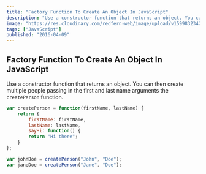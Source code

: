 ```yaml
---
title: "Factory Function To Create An Object In JavaScript"
description: "Use a constructor function that returns an object. You can then create multiple people passing in the first and last name arguments the `createPerson` function."
image: "https://res.cloudinary.com/redfern-web/image/upload/v1599832342/redfern-dev/png/js.png"
tags: ["JavaScript"]
published: "2016-04-09"
---
```


## Factory Function To Create An Object In JavaScript

Use a constructor function that returns an object. You can then create multiple people passing in the first and last name arguments the `createPerson` function.

```js
var createPerson = function(firstName, lastName) {
    return {
        firstName: firstName,
        lastName: lastName,
        sayHi: function() {
        return "Hi there";
    }
};

var johnDoe = createPerson("John", "Doe");
var janeDoe = createPerson("Jane", "Doe");
```
